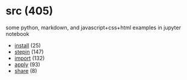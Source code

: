 # src (405)
some python, markdown, and javascript+css+html examples in jupyter notebook

+ [install](install/README.md) (25)
+ [stepin](stepin/README.md) (147)
+ [import](import/README.md) (132)
+ [apply](apply/README.md) (93)
+ [share](share/README.md) (8)
